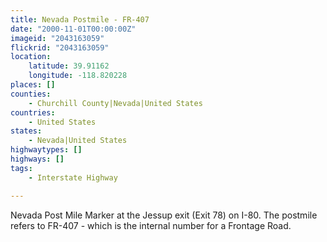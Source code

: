 ```yaml
---
title: Nevada Postmile - FR-407
date: "2000-11-01T00:00:00Z"
imageid: "2043163059"
flickrid: "2043163059"
location:
    latitude: 39.91162
    longitude: -118.820228
places: []
counties:
    - Churchill County|Nevada|United States
countries:
    - United States
states:
    - Nevada|United States
highwaytypes: []
highways: []
tags:
    - Interstate Highway

---
```

Nevada Post Mile Marker at the Jessup exit (Exit 78) on I-80.  The postmile refers to FR-407 - which is the internal number for a Frontage Road.
